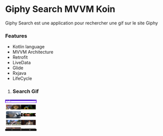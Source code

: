 # Giphy Search MVVM Koin

Giphy Search est une application pour rechercher une gif sur le site Giphy

### Features
- Kotlin language
- MVVM Architecture
- Retrofit
- LiveData
- Glide
- Rxjava
- LifeCycle

1. ### Search Gif <br/>
<img src="https://github.com/majdirabeh/Netgem_Giphy/blob/develop/ScreenShots/001.png" style=" width:100px ; height:100px " />

